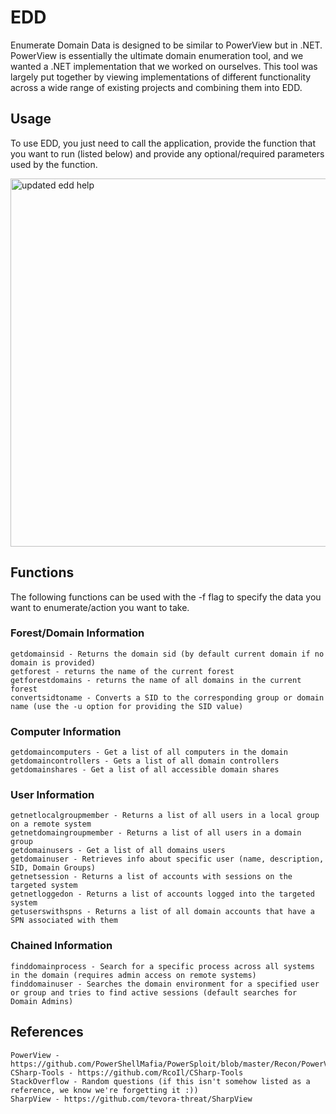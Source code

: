 # EDD
Enumerate Domain Data is designed to be similar to PowerView but in .NET. PowerView is essentially the ultimate domain enumeration tool, and we wanted a .NET implementation that we worked on ourselves. This tool was largely put together by viewing implementations of different functionality across a wide range of existing projects and combining them into EDD. 

## Usage

To use EDD, you just need to call the application, provide the function that you want to run (listed below) and provide any optional/required parameters used by the function.

<img width="589" alt="updated edd help" src="https://user-images.githubusercontent.com/1674822/115320081-61747b00-a13e-11eb-88c0-d947af06e00f.png">

## Functions

The following functions can be used with the -f flag to specify the data you want to enumerate/action you want to take.

### Forest/Domain Information
	getdomainsid - Returns the domain sid (by default current domain if no domain is provided)
	getforest - returns the name of the current forest
	getforestdomains - returns the name of all domains in the current forest
	convertsidtoname - Converts a SID to the corresponding group or domain name (use the -u option for providing the SID value)

### Computer Information
	getdomaincomputers - Get a list of all computers in the domain
	getdomaincontrollers - Gets a list of all domain controllers
	getdomainshares - Get a list of all accessible domain shares

### User Information
	getnetlocalgroupmember - Returns a list of all users in a local group on a remote system
	getnetdomaingroupmember - Returns a list of all users in a domain group
	getdomainusers - Get a list of all domains users
	getdomainuser - Retrieves info about specific user (name, description, SID, Domain Groups)
	getnetsession - Returns a list of accounts with sessions on the targeted system
	getnetloggedon - Returns a list of accounts logged into the targeted system
	getuserswithspns - Returns a list of all domain accounts that have a SPN associated with them

### Chained Information
	finddomainprocess - Search for a specific process across all systems in the domain (requires admin access on remote systems)
	finddomainuser - Searches the domain environment for a specified user or group and tries to find active sessions (default searches for Domain Admins)


## References
	PowerView - https://github.com/PowerShellMafia/PowerSploit/blob/master/Recon/PowerView.ps1
	CSharp-Tools - https://github.com/RcoIl/CSharp-Tools
	StackOverflow - Random questions (if this isn't somehow listed as a reference, we know we're forgetting it :))
	SharpView - https://github.com/tevora-threat/SharpView

